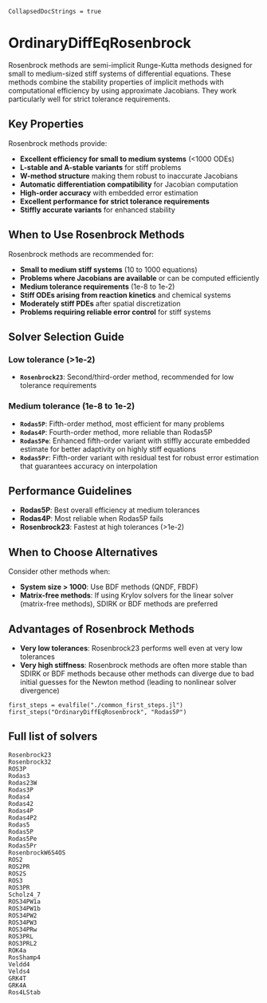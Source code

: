 ```@meta
CollapsedDocStrings = true
```

# OrdinaryDiffEqRosenbrock

Rosenbrock methods are semi-implicit Runge-Kutta methods designed for small to medium-sized stiff systems of differential equations. These methods combine the stability properties of implicit methods with computational efficiency by using approximate Jacobians. They work particularly well for strict tolerance requirements.

## Key Properties

Rosenbrock methods provide:

  - **Excellent efficiency for small to medium systems** (<1000 ODEs)
  - **L-stable and A-stable variants** for stiff problems
  - **W-method structure** making them robust to inaccurate Jacobians
  - **Automatic differentiation compatibility** for Jacobian computation
  - **High-order accuracy** with embedded error estimation
  - **Excellent performance for strict tolerance requirements**
  - **Stiffly accurate variants** for enhanced stability

## When to Use Rosenbrock Methods

Rosenbrock methods are recommended for:

  - **Small to medium stiff systems** (10 to 1000 equations)
  - **Problems where Jacobians are available** or can be computed efficiently
  - **Medium tolerance requirements** (1e-8 to 1e-2)
  - **Stiff ODEs arising from reaction kinetics** and chemical systems
  - **Moderately stiff PDEs** after spatial discretization
  - **Problems requiring reliable error control** for stiff systems

## Solver Selection Guide

### Low tolerance (>1e-2)

  - **`Rosenbrock23`**: Second/third-order method, recommended for low tolerance requirements

### Medium tolerance (1e-8 to 1e-2)

  - **`Rodas5P`**: Fifth-order method, most efficient for many problems
  - **`Rodas4P`**: Fourth-order method, more reliable than Rodas5P
  - **`Rodas5Pe`**: Enhanced fifth-order variant with stiffly accurate embedded estimate for better adaptivity on highly stiff equations
  - **`Rodas5Pr`**: Fifth-order variant with residual test for robust error estimation that guarantees accuracy on interpolation

## Performance Guidelines

  - **Rodas5P**: Best overall efficiency at medium tolerances
  - **Rodas4P**: Most reliable when Rodas5P fails
  - **Rosenbrock23**: Fastest at high tolerances (>1e-2)

## When to Choose Alternatives

Consider other methods when:

  - **System size > 1000**: Use BDF methods (QNDF, FBDF)
  - **Matrix-free methods**: If using Krylov solvers for the linear solver (matrix-free methods), SDIRK or BDF methods are preferred

## Advantages of Rosenbrock Methods

  - **Very low tolerances**: Rosenbrock23 performs well even at very low tolerances
  - **Very high stiffness**: Rosenbrock methods are often more stable than SDIRK or BDF methods because other methods can diverge due to bad initial guesses for the Newton method (leading to nonlinear solver divergence)

```@eval
first_steps = evalfile("./common_first_steps.jl")
first_steps("OrdinaryDiffEqRosenbrock", "Rodas5P")
```

## Full list of solvers

```@docs
Rosenbrock23
Rosenbrock32
ROS3P
Rodas3
Rodas23W
Rodas3P
Rodas4
Rodas42
Rodas4P
Rodas4P2
Rodas5
Rodas5P
Rodas5Pe
Rodas5Pr
RosenbrockW6S4OS
ROS2
ROS2PR
ROS2S
ROS3
ROS3PR
Scholz4_7
ROS34PW1a
ROS34PW1b
ROS34PW2
ROS34PW3
ROS34PRw
ROS3PRL
ROS3PRL2
ROK4a
RosShamp4
Veldd4
Velds4
GRK4T
GRK4A
Ros4LStab
```

